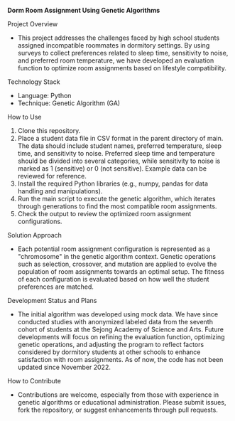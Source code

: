 **Dorm Room Assignment Using Genetic Algorithms**

Project Overview
- This project addresses the challenges faced by high school students assigned incompatible roommates in dormitory settings. By using surveys to collect preferences related to sleep time, sensitivity to noise, and preferred room temperature, we have developed an evaluation function to optimize room assignments based on lifestyle compatibility.

Technology Stack
- Language: Python
- Technique: Genetic Algorithm (GA)

How to Use
1. Clone this repository.
2. Place a student data file in CSV format in the parent directory of main. The data should include student names, preferred temperature, sleep time, and sensitivity to noise. Preferred sleep time and temperature should be divided into several categories, while sensitivity to noise is marked as 1 (sensitive) or 0 (not sensitive). Example data can be reviewed for reference.
3. Install the required Python libraries (e.g., numpy, pandas for data handling and manipulations).
4. Run the main script to execute the genetic algorithm, which iterates through generations to find the most compatible room assignments.
5. Check the output to review the optimized room assignment configurations.

Solution Approach
- Each potential room assignment configuration is represented as a "chromosome" in the genetic algorithm context. Genetic operations such as selection, crossover, and mutation are applied to evolve the population of room assignments towards an optimal setup. The fitness of each configuration is evaluated based on how well the student preferences are matched.

Development Status and Plans
- The initial algorithm was developed using mock data. We have since conducted studies with anonymized labeled data from the seventh cohort of students at the Sejong Academy of Science and Arts. Future developments will focus on refining the evaluation function, optimizing genetic operations, and adjusting the program to reflect factors considered by dormitory students at other schools to enhance satisfaction with room assignments. As of now, the code has not been updated since November 2022.

How to Contribute
- Contributions are welcome, especially from those with experience in genetic algorithms or educational administration. Please submit issues, fork the repository, or suggest enhancements through pull requests.
